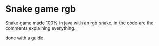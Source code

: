 <h1>Snake game rgb</h1>
<p>Snake game made 100% in java with an rgb snake, in the code are the comments explaining everything.</p>
<h9>done with a guide</h9>
